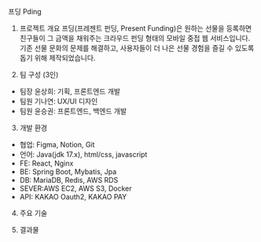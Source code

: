 프딩 Pding

1. 프로젝트 개요 
  프딩(프레젠트 펀딩, Present Funding)은 원하는 선물을 등록하면 친구들이 그 금액을 채워주는 크라우드 펀딩 형태의 모바일 중접 웹 서비스입니다.
  기존 선물 문화의 문제를 해결하고, 사용자들이 더 나은 선물 경험을 즐길 수 있도록 돕기 위해 제작되었습니다.
    
2. 팀 구성 (3인)
  <ul>
    <li>팀장 윤상희: 기획, 프론트엔드 개발</li>
    <li>팀원 기나연: UX/UI 디자인</li>
    <li>팀원 윤승권: 프론트엔드, 백엔드 개발</li>
  </ul> 

 3. 개발 환경
  <ul>
    <li>협업: Figma, Notion, Git</li>
    <li>언어: Java(jdk 17.x), html/css, javascript</li>
    <li>FE:   React, Nginx</li>
    <li>BE:   Spring Boot, Mybatis, Jpa</li>
    <li>DB:   MariaDB, Redis, AWS RDS</li>
    <li>SEVER:AWS EC2, AWS S3, Docker</li>
    <li>API:  KAKAO Oauth2, KAKAO PAY</li>
  </ul>

 4. 주요 기술

 5. 결과물
